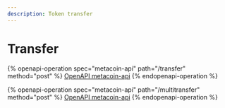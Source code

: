 ```yaml
---
description: Token transfer
---
```


# Transfer

{% openapi-operation spec="metacoin-api" path="/transfer" method="post" %}
[OpenAPI metacoin-api](https://gitbook-x-prod-openapi.4401d86825a13bf607936cc3a9f3897a.r2.cloudflarestorage.com/raw/c95f64c5490769b135386ea8e47a53b76afd68bdf04ec0f878feb07de53a9ff4.yaml?X-Amz-Algorithm=AWS4-HMAC-SHA256&X-Amz-Content-Sha256=UNSIGNED-PAYLOAD&X-Amz-Credential=dce48141f43c0191a2ad043a6888781c%2F20250711%2Fauto%2Fs3%2Faws4_request&X-Amz-Date=20250711T084858Z&X-Amz-Expires=172800&X-Amz-Signature=5cfa408e99de2c0caaddff0bce942aba9e338db181c1c414c16c259ebcb2d40e&X-Amz-SignedHeaders=host&x-amz-checksum-mode=ENABLED&x-id=GetObject)
{% endopenapi-operation %}

{% openapi-operation spec="metacoin-api" path="/multitransfer" method="post" %}
[OpenAPI metacoin-api](https://gitbook-x-prod-openapi.4401d86825a13bf607936cc3a9f3897a.r2.cloudflarestorage.com/raw/c95f64c5490769b135386ea8e47a53b76afd68bdf04ec0f878feb07de53a9ff4.yaml?X-Amz-Algorithm=AWS4-HMAC-SHA256&X-Amz-Content-Sha256=UNSIGNED-PAYLOAD&X-Amz-Credential=dce48141f43c0191a2ad043a6888781c%2F20250711%2Fauto%2Fs3%2Faws4_request&X-Amz-Date=20250711T084858Z&X-Amz-Expires=172800&X-Amz-Signature=5cfa408e99de2c0caaddff0bce942aba9e338db181c1c414c16c259ebcb2d40e&X-Amz-SignedHeaders=host&x-amz-checksum-mode=ENABLED&x-id=GetObject)
{% endopenapi-operation %}
